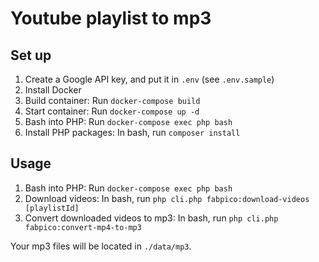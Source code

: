 # Youtube playlist to mp3

## Set up

1. Create a Google API key, and put it in `.env` (see `.env.sample`)
2. Install Docker
3. Build container: Run `docker-compose build`
4. Start container: Run `docker-compose up -d`
5. Bash into PHP: Run `docker-compose exec php bash`
6. Install PHP packages: In bash, run `composer install`

## Usage

1. Bash into PHP: Run `docker-compose exec php bash`
2. Download videos: In bash, run `php cli.php fabpico:download-videos [playlistId]`
3. Convert downloaded videos to mp3: In bash, run `php cli.php fabpico:convert-mp4-to-mp3`

Your mp3 files will be located in `./data/mp3`.